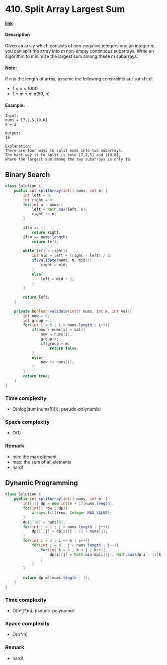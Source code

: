 # 410. Split Array Largest Sum

#### [link](https://leetcode.com/problems/split-array-largest-sum/solution/)

#### Description
Given an array which consists of non-negative integers and an integer *m*, you can split the array into *m* non-empty continuous subarrays. Write an algorithm to minimize the largest sum among these *m* subarrays.

#### Note:
If n is the length of array, assume the following constraints are satisfied:

* 1 ≤ n ≤ 1000
* 1 ≤ m ≤ min(50, n)

#### Example:
```
Input:
nums = [7,2,5,10,8]
m = 2

Output:
18

Explanation:
There are four ways to split nums into two subarrays.
The best way is to split it into [7,2,5] and [10,8],
where the largest sum among the two subarrays is only 18.
```

## Binary Search
```java
class Solution {
    public int splitArray(int[] nums, int m) {
        int left = 0;
        int right = 0;
        for(int n : nums){
            left = Math.max(left, n);
            right += n;
        }
        
        if(m == 1)
            return right;
        if(m == nums.length)
            return left;
        
        while(left < right){
            int mid = left + (right - left) / 2;
            if(validate(nums, m, mid)){
                right = mid;
            }
            else{
                left = mid + 1;
            }
        }
        
        return left;
    }
    
    private boolean validate(int[] nums, int m, int val){
        int now = 0;
        int group = 1;
        for(int i = 0 ; i < nums.length ; i++){
            if(now + nums[i] > val){
                now = nums[i];
                group++;
                if(group > m)
                    return false;
            }
            else{
                now += nums[i];
            }
        }
        return true;
    }
}
```
### Time complexity
* O(nlog(sum(nums[i]))), pseudo-polynomial
### Space complexity
* O(1)
### Remark
* min: the max element
* max: the sum of all elements
* hard!

## Dynamic Programming
```java
class Solution {
    public int splitArray(int[] nums, int m) {
        int[][] dp = new int[m + 1][nums.length];
        for(int[] row : dp){
            Arrays.fill(row, Integer.MAX_VALUE);
        }
        dp[1][0] = nums[0];
        for(int j = 1 ; j < nums.length ; j++){
            dp[1][j] = dp[1][j - 1] + nums[j];
        }
        for(int i = 2 ; i <= m ; i++){
            for(int j = 0 ; j < nums.length ; j++){
                for(int k = 0 ; k < j ; k++){
                    dp[i][j] = Math.min(dp[i][j], Math.max(dp[i - 1][k], dp[1][j] - dp[1][k]));
                }
            }
        }
        
        return dp[m][nums.length - 1];
    }
}
```
### Time complexity
* O(n^2*m), pseudo-polynomial
### Space complexity
* O(n*m)
### Remark
* hard!
